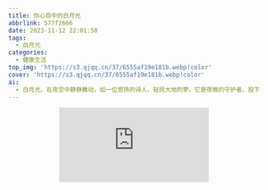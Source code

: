 ```yaml
---
title: 你心目中的白月光
abbrlink: 577f2666
date: 2023-11-12 22:01:50
tags: 
  - 白月光
categories:
  - 健康生活
top_img: 'https://s3.qjqq.cn/37/6555af19e181b.webp!color'
cover: 'https://s3.qjqq.cn/37/6555af19e181b.webp!color'
ai: 
  - 白月光，在夜空中静静舞动，如一位悠扬的诗人，轻抚大地的梦。它是夜晚的守护者，投下柔和的光辉，照亮黑夜的神秘。在它的照耀下，世界仿佛沉浸在安宁的梦境中，让心灵在寂静中找到安宁。
---
```


<div align=center class="aspect-ratio">
    <iframe src="https://player.bilibili.com/player.html?bvid=BV1s94y1b7nB"
    scrolling="no"
    border="0"
    frameborder="no"
    framespacing="0"
    high_quality=1
    danmaku=1
    allowfullscreen="true">
    </iframe>
</div>



